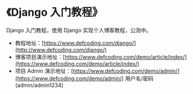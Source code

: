 # 《Django 入门教程》
Django 入门教程，使用 Django 实现个人博客教程，公测中。

- 教程地址：[https://www.defcoding.com/django/](http://www.defcoding.com/django/)
- 博客项目演示地址：[https://www.defcoding.com/demo/article/index/](https://www.defcoding.com/demo/article/index/)
- 项目 Admin 演示地址：[https://www.defcoding.com/demo/admin/](https://www.defcoding.com/demo/admin/) 用户名/密码(admin/admin1234)
